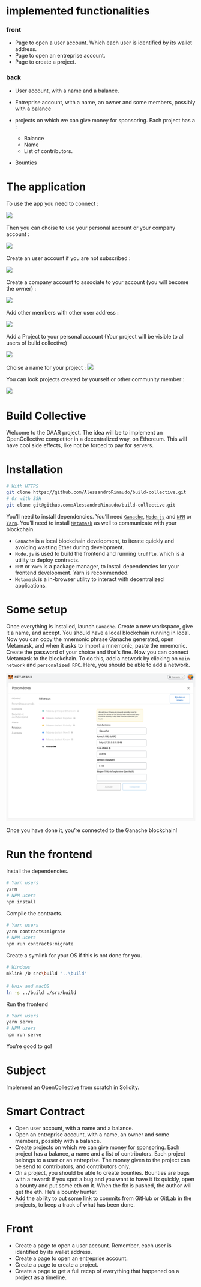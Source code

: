 # implemented functionalities

### front
- Page to open a user account. Which each user is identified by its wallet address.
- Page to open an entreprise account.
- Page to create a project.

### back

- User account, with a name and a balance.
- Entreprise account, with a name, an owner and some members, possibly with a balance

- projects on which we can give money for sponsoring. 
Each project has a :
    - Balance
    - Name 
    - List of contributors.
- Bounties

# The application

To use the app you need to connect :

![](https://codimd.alessandroserver.com/uploads/upload_87cd8ee150627b9efcca02f6d70d2a05.png)

Then you can choise to use your personal account or your company account : 

![](https://codimd.alessandroserver.com//uploads/upload_e4a73c91eb53eeea2bf66a03a813689f.png)

Create an user account if you are not subscribed :

![](https://codimd.alessandroserver.com//uploads/upload_2069d56570c4e37a92d28a715656be98.png)

Create a company account to associate to your account (you will become the owner) : 

![](https://codimd.alessandroserver.com//uploads/upload_1c4f58943ac50756c23215d35ec879b5.png)

Add other members with other user address : 

![](https://codimd.alessandroserver.com//uploads/upload_ca3529467a183048fc2ffd82fd533e9b.png)

Add a Project to your personal account (Your project will be visible to all users of build collective)

![](https://codimd.alessandroserver.com//uploads/upload_cf502b48b50214776e3788ff39cb1771.png)

Choise a name for your project : 
![](https://codimd.alessandroserver.com//uploads/upload_33f2bd042d081089bd76650f0d008251.png)

You can look projects created by yourself or other community member :

![](https://codimd.alessandroserver.com//uploads/upload_9942f781b11792847c81410c4eb60881.png)





# Build Collective

Welcome to the DAAR project. The idea will be to implement an OpenCollective competitor
in a decentralized way, on Ethereum. This will have cool side effects, like not
be forced to pay for servers.

# Installation

```bash
# With HTTPS
git clone https://github.com/AlessandroRinaudo/build-collective.git
# Or with SSH
git clone git@github.com:AlessandroRinaudo/build-collective.git
```

You’ll need to install dependencies. You’ll need [`Ganache`](https://www.trufflesuite.com/ganache), [`Node.js`](https://nodejs.org/en/) and [`NPM`](https://www.npmjs.com/) or [`Yarn`](https://yarnpkg.com/). You’ll need to install [`Metamask`](https://metamask.io/) as well to communicate with your blockchain.

- `Ganache` is a local blockchain development, to iterate quickly and avoiding wasting Ether during development.
- `Node.js` is used to build the frontend and running `truffle`, which is a utility to deploy contracts.
- `NPM` or `Yarn` is a package manager, to install dependencies for your frontend development. Yarn is recommended.
- `Metamask` is a in-browser utility to interact with decentralized applications.

# Some setup

Once everything is installed, launch `Ganache`. Create a new workspace, give it a name, and accept. You should have a local blockchain running in local. Now you can copy the mnemonic phrase Ganache generated, open Metamask, and when it asks to import a mnemonic, paste the mnemonic. Create the password of your choice and that’s fine.
Now you can connect Metamask to the blockchain. To do this, add a network by clicking on `main network` and `personalized RPC`. Here, you should be able to add a network.

![Ganache Config](public/ganache-config.png)

Once you have done it, you’re connected to the Ganache blockchain!

# Run the frontend

Install the dependencies.

```bash
# Yarn users
yarn
# NPM users
npm install
```

Compile the contracts.

```bash
# Yarn users
yarn contracts:migrate
# NPM users
npm run contracts:migrate
```

Create a symlink for your OS if this is not done for you.

```bash
# Windows
mklink /D src\build "..\build"

# Unix and macOS
ln -s ../build ./src/build
```

Run the frontend

```bash
# Yarn users
yarn serve
# NPM users
npm run serve
```

You’re good to go!

# Subject

Implement an OpenCollective from scratch in Solidity.

# Smart Contract

- Open user account, with a name and a balance.
- Open an entreprise account, with a name, an owner and some members, possibly with a balance.
- Create projects on which we can give money for sponsoring. Each project has a balance, a name and a list of contributors. Each project belongs to a user or an entreprise. The money given to the project can be send to contributors, and contributors only.
- On a project, you should be able to create bounties. Bounties are bugs with a reward: if you spot a bug and you want to have it fix quickly, open a bounty and put some eth on it. When the fix is pushed, the author will get the eth. He’s a bounty hunter.
- Add the ability to put some link to commits from GitHub or GitLab in the projects, to keep a track of what has been done.

# Front

- Create a page to open a user account. Remember, each user is identified by its wallet address.
- Create a page to open an entreprise account.
- Create a page to create a project.
- Create a page to get a full recap of everything that happened on a project as a timeline.
